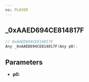 ```yaml
---
ns: PLAYER
---
```

## _0xAAED694CE814817F

```c
// 0xAAED694CE814817F
Any _0xAAED694CE814817F(Any p0);
```

## Parameters
* **p0**:
